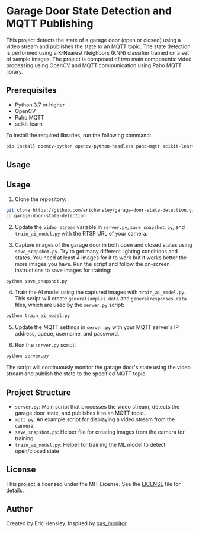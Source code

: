 # Garage Door State Detection and MQTT Publishing

This project detects the state of a garage door (open or closed) using a video stream and publishes the state to an MQTT topic. The state detection is performed using a K-Nearest Neighbors (KNN) classifier trained on a set of sample images. The project is composed of two main components: video processing using OpenCV and MQTT communication using Paho MQTT library.

## Prerequisites

- Python 3.7 or higher
- OpenCV
- Paho MQTT
- scikit-learn

To install the required libraries, run the following command:

```bash
pip install opencv-python opencv-python-headless paho-mqtt scikit-learn
```

## Usage
## Usage

1. Clone the repository:

```bash
git clone https://github.com/erichensley/garage-door-state-detection.git
cd garage-door-state-detection
```

2. Update the `video_stream` variable in `server.py`, `save_snapshot.py`, and `train_ai_model.py` with the RTSP URL of your camera.

3. Capture images of the garage door in both open and closed states using `save_snapshot.py`. Try to get many different lighting conditions and states. You need at least 4 images for it to work but it works better the more images you have. Run the script and follow the on-screen instructions to save images for training:

```bash
python save_snapshot.py
```

4. Train the AI model using the captured images with `train_ai_model.py`. This script will create `generalsamples.data` and `generalresponses.data` files, which are used by the `server.py` script:

```bash
python train_ai_model.py
```

5. Update the MQTT settings in `server.py` with your MQTT server's IP address, queue, username, and password.

6. Run the `server.py` script:

```bash
python server.py
```

The script will continuously monitor the garage door's state using the video stream and publish the state to the specified MQTT topic.

## Project Structure

- `server.py`: Main script that processes the video stream, detects the garage door state, and publishes it to an MQTT topic.
- `mqtt.py`: An example script for displaying a video stream from the camera.
- `save_snapshot.py`: Helper file for creating images from the camera for training
- `train_ai_model.py`: Helper for training the ML model to detect open/closed state

## License

This project is licensed under the MIT License. See the [LICENSE](LICENSE) file for details.

## Author

Created by Eric Hensley. Inspired by [gas_monitor](https://github.com/erkexzcx/gas_monitor/blob/main/instructions/part_1_preparation.md).
